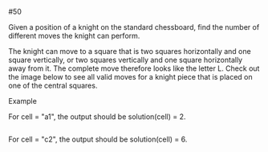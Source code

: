 #50

Given a position of a knight on the standard chessboard, find the number of different moves the knight can perform.

The knight can move to a square that is two squares horizontally and one square vertically, or two squares vertically and one square horizontally away from it. The complete move therefore looks like the letter L. Check out the image below to see all valid moves for a knight piece that is placed on one of the central squares.



Example

For cell = "a1", the output should be
solution(cell) = 2.

<img src="https://codesignal.s3.amazonaws.com/uploads/1664394255/ex_2.jpg?raw=true" alt="" title="example 2">

For cell = "c2", the output should be
solution(cell) = 6.

<img src="https://codesignal.s3.amazonaws.com/uploads/1664394255/ex_2.jpg?raw=true" alt="" title="example 2">